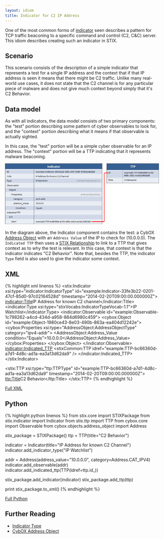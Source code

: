 ```yaml
---
layout: idiom
title: Indicator for C2 IP Address
---
```


One of the most common forms of [indicator](..) seen describes a pattern for TCP traffic beaconing to a specific command and control (C2, C&C) server. This idiom describes creating such an indicator in STIX.

## Scenario

This scenario consists of the description of a simple indicator that represents a test for a single IP address and the context that if that IP address is seen it means that there might be C2 traffic. Unlike many real-world use cases, it does not state that the C2 channel is for any particular piece of malware and does not give much context beyond simply that it's C2 Behavior.

## Data model

As with all indicators, the data model consists of two primary components: the "test" portion describing some pattern of cyber observables to look for, and the "context" portion describing what it means if that observable is actually sighted.

In this case, the "test" portion will be a simple cyber observable for an IP address. The "context" portion will be a TTP indicating that it represents malware beaconing.

![IP Address Indicator Diagram](diagram.png)

In the diagram above, the Indicator component contains the test: a CybOX [Address Object](/data-model/{{site.current_version}}/AddressObj/AddressObjectType/) with an `Address Value` of the IP to check for (10.0.0.0). The `Indicated TTP` then uses a [STIX Relationship](../../features/relationships) to link to a TTP that gives context as to why the test is relevant. In this case, that context is that the indicator indicates "C2 Behavior". Note that, besides the TTP, the indicator `Type` field is also used to give the indicator some context.

## XML

{% highlight xml linenos %}
<stix:Indicator xsi:type="indicator:IndicatorType" id="example:Indicator-33fe3b22-0201-47cf-85d0-97c02164528d" timestamp="2014-02-20T09:00:00.000000Z">
    <indicator:Title>IP Address for known C2 channel</indicator:Title>
    <indicator:Type xsi:type="stixVocabs:IndicatorTypeVocab-1.1">IP Watchlist</indicator:Type>
    <indicator:Observable  id="example:Observable-1c798262-a4cd-434d-a958-884d6980c459">
        <cybox:Object id="example:Object-1980ce43-8e03-490b-863a-ea404d12242e">
            <cybox:Properties xsi:type="AddressObject:AddressObjectType" category="ipv4-addr">
                <AddressObject:Address_Value condition="Equals">10.0.0.0</AddressObject:Address_Value>
            </cybox:Properties>
        </cybox:Object>
    </indicator:Observable>
    <indicator:Indicated_TTP>
        <stixCommon:TTP idref="example:TTP-bc66360d-a7d1-4d8c-ad1a-ea3a13d62da9" />
    </indicator:Indicated_TTP>
</stix:Indicator>
<!-- SNIP -->
<stix:TTP xsi:type="ttp:TTPType" id="example:TTP-bc66360d-a7d1-4d8c-ad1a-ea3a13d62da9" timestamp="2014-02-20T09:00:00.000000Z">
    <ttp:Title>C2 Behavior</ttp:Title>
</stix:TTP>
{% endhighlight %}

[Full XML](indicator-for-c2-ip-address.xml)

## Python

{% highlight python linenos %}
from stix.core import STIXPackage
from stix.indicator import Indicator
from stix.ttp import TTP
from cybox.core import Observable
from cybox.objects.address_object import Address

stix_package = STIXPackage()
ttp = TTP(title="C2 Behavior")
   
indicator = Indicator(title="IP Address for known C2 Channel")
indicator.add_indicator_type("IP Watchlist")
  
addr = Address(address_value="10.0.0.0", category=Address.CAT_IPV4)
indicator.add_observable(addr)
indicator.add_indicated_ttp(TTP(idref=ttp.id_))
    
stix_package.add_indicator(indicator)
stix_package.add_ttp(ttp)
    
print stix_package.to_xml()
{% endhighlight %}

[Full Python](indicator-for-c2-ip-address.py)

## Further Reading

* [Indicator Type](/data-model/{{site.current_version}}/indicator/IndicatorType)
* [CybOX Address Object](/data-model/{{site.current_version}}/AddressObj/AddressObjectType)
